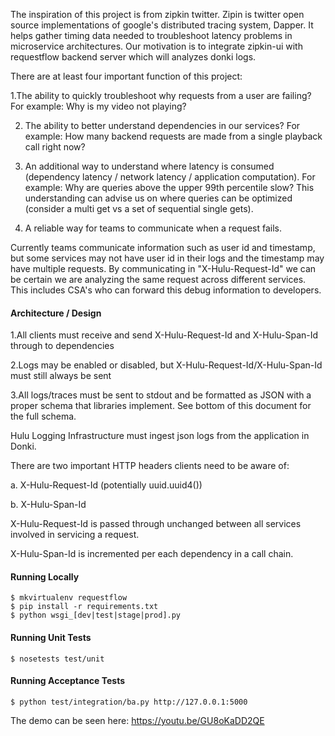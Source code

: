 The inspiration of this project is from zipkin twitter. Zipin is twitter open source implementations of google's distributed tracing system, Dapper. It
helps gather timing data needed to troubleshoot latency problems in microservice architectures. Our motivation is to integrate zipkin-ui with
requestflow backend server which will analyzes donki logs.

There are at least four important function of this project:

1.The ability to quickly troubleshoot why requests from a user are failing?
For example: Why is my video not playing?

2. The ability to better understand dependencies in our services?
For example: How many backend requests are made from a single playback call right now?

3. An additional way to understand where latency is consumed (dependency latency / network latency / application computation).
For example: Why are queries above the upper 99th percentile slow? This understanding can advise us on where queries can be optimized
(consider a multi get vs a set of sequential single gets).

4. A reliable way for teams to communicate when a request fails.

Currently teams communicate information such as user id and timestamp, but some services may not have user id in their logs and the timestamp may have multiple requests. By communicating in "X-Hulu-Request-Id" we can be certain we are analyzing the same request across different services. This includes CSA's who can forward this debug information to developers.

#### Architecture / Design

1.All clients must receive and send X-Hulu-Request-Id and X-Hulu-Span-Id through to dependencies

2.Logs may be enabled or disabled, but X-Hulu-Request-Id/X-Hulu-Span-Id must still always be sent

3.All logs/traces must be sent to stdout and be formatted as JSON with a proper schema that libraries implement. See bottom of this
document for the full schema.

Hulu Logging Infrastructure must ingest json logs from the application in Donki.

There are two important HTTP headers clients need to be aware of:

a. X-Hulu-Request-Id (potentially uuid.uuid4())

b. X-Hulu-Span-Id

X-Hulu-Request-Id is passed through unchanged between all services involved in servicing a request.

X-Hulu-Span-Id is incremented per each dependency in a call chain.


#### Running Locally 

	$ mkvirtualenv requestflow
	$ pip install -r requirements.txt
	$ python wsgi_[dev|test|stage|prod].py

#### Running Unit Tests

	$ nosetests test/unit

#### Running Acceptance Tests

	$ python test/integration/ba.py http://127.0.0.1:5000
	
	
The demo can be seen here: https://youtu.be/GU8oKaDD2QE

